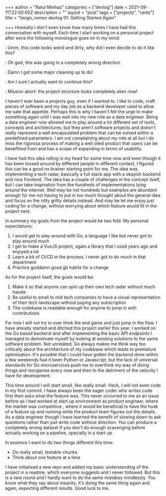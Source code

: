 +++
author = "Ratul Minhaz"
categories = ["devlog"]
date = 2021-09-11T22:00:00Z
description = ""
layout = "post"
tags = ["projects", "rants"]
title = "_taogo_romeo_ devlog 01: Getting Started Again"

+++
Honestly I don't even know how many times I have had this conversation with myself. Each time I start working on a personal project after eons the following monologue goes on in my mind:

: Umm, this code looks weird and dirty, why did I even decide to do it like this?

: Oh god, this was going in a completely wrong direction

: Damn I got some major cleaning up to do!

: Am I sure I actually want to continue this?

: Mission abort: the project structure looks completely alien now!

I haven't ever been a projects guy, even if I wanted to. I like to code, craft pieces of software and my day job as a backend developer used to allow me sate that appetite. Perhaps this is why I haven't felt the urge to make something again until I was well into my new role as a data engineer. Being a data engineer now allowed me to play around a lot different set of tools, concepts and architectures, but they aren't software projects and doesn't really represent a well encapsulated problem that can be solved within a predefined parameters. I am not complaining about my role at all but I do miss the rigorous process of making a well oiled product that users can be benefitted from and has a scope of expanding in terms of usability.

I have had this idea rolling in my head for some time now and even though it has been tossed around by different people in different context, I figured this can be a good no brainer starting point for me. The idea was implementing a tech radar, basically a full stack app with a okayish backend and nice frontend. The idea has a couple of challenges in the concept itself, but I can take inspiration from the hundreds of implementations lying around the internet. Well may be not hundreds but examples are abundant enough for me not having to put in too much thought about the general idea and focus on the nitty gritty details instead. And may be let me enjoy just coding for a change, without worrying about which feature would fit in the project next.

In summary my goals from the project would be two fold. My personal expectations:

1. I would get to play around with Go, a language I like but never got to play around much
2. I get to make a VueJS project, again a library that I used years ago and enjoyed a lot
3. Learn a bit of CI/CD in the process, I never got to do much in that department
4. Practice goddamn good git habits for a change

As for the project itself, the goals would be:

1. Make it so that anyone can spin up their own tech radar without much hassle
2. Be useful to small to mid tech companies to have a visual representation of their tech landscape without paying any subscription
3. The codebase is readable enough for anyone to jump in with contributions

For now I will not try to over think the end game and just jump in the flow. I have already started and ditched this project earlier this year. I worked on the Go based backend and after implementing the basic API endpoints I managed to demotivate myself by looking at existing solutions fo the same software problem. Not unrelated, Go always makes me think way too critically about the architecture of my codebase which leads to premature optimisation. It's possible that I could have gotten the backend done within a few weekends had it been Python or Javascript, but the lack of universal standards for Go microservices push me to overthink my way of doing things and reorganise every now and then to the detriment of the velocity I have for development. 

This time around I will start small, like really small. Heck, I will not even code in my first commit. I have always been the eager coder who writes code first then asks what the feature was. This never occurred to me as an issue before as I had worked at start up environment as product engineer, where the market was competitive , where it would be beneficial to have the husk of a feature up and running while the product team figures out the details. As a data engineer though I have learned the benefit of slowing down to ask questions rather than just write code without direction. You can produce a completely wrong dataset if you don't do enough scavenging before actually working on a pipeline, specially in a start up. 

In essence I want to do two things different this time:

* Do really small, testable chunks
* Think about one feature at a time

I have initialised a new repo and added my basic understanding of the project in a readme, which everyone suggests and I never followed. But this is a new round and I hardly want to do the same mistakes mindlessly. You know what they say about insanity, it's doing the same thing again and again, expecting different results. Good luck to me.